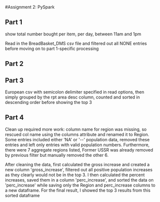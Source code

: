 #Assignment 2: PySpark

## Part 1 

show total number bought per item, per day, between 11am and 1pm

Read in the BreadBasket_DMS csv file and filtered out all NONE entries before moving on to part 1-specific processing

## Part 2


## Part 3

European csv with semicolon delimiter specified in read options, then simply grouped by the rpt area desc column, counted and sorted in descending order before showing the top 3


## Part 4

Clean up required more work: column name for region was missing, so rescued col name using the columns attribute and renamed it to Region. Some entries included either 'NA' or '--' population data, removed these entries and left only entries with valid population numbers. Furthermore, there were 7 aggregate regions listed, Former USSR was already removed by previous filter but manually removed the other 6.

After cleaning the data, first calculated the gross increase and created a new column 'gross_increase', filtered out all positive population increases as they clearly would not be in the top 3. I then calculated the percent increases, saved them in a column 'perc_increase', and sorted the data on 'perc_increase' while saving only the Region and perc_increase columns to a new dataframe. For the final result, I showed the top 3 results from this sorted dataframe